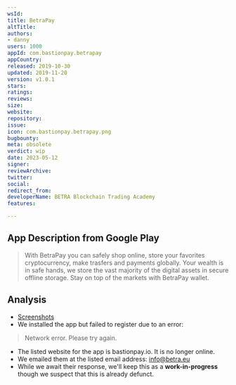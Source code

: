 ```yaml
---
wsId: 
title: BetraPay
altTitle: 
authors:
- danny 
users: 1000
appId: com.bastionpay.betrapay
appCountry: 
released: 2019-10-30
updated: 2019-11-20
version: v1.0.1
stars: 
ratings: 
reviews: 
size: 
website: 
repository: 
issue: 
icon: com.bastionpay.betrapay.png
bugbounty: 
meta: obsolete
verdict: wip
date: 2023-05-12
signer: 
reviewArchive: 
twitter: 
social: 
redirect_from: 
developerName: BETRA Blockchain Trading Academy
features: 

---
```


## App Description from Google Play 

> With BetraPay you can safely shop online, store your favorites cryptocurrency, make trasfers and payments globally. Your wealth is in safe hands, we store the vast majority of the digital assets in secure offline storage. Stay on top of the markets with BetraPay wallet.

## Analysis 

- [Screenshots](https://twitter.com/BitcoinWalletz/status/1656849949349523470)
- We installed the app but failed to register due to an error:

> Network error. Please try again. 

- The listed website for the app is bastionpay.io. It is no longer online. 
- We emailed them at the listed email address: info@betra.eu
- While we await their response, we'll keep this as a **work-in-progress** though we suspect that this is already defunct.




